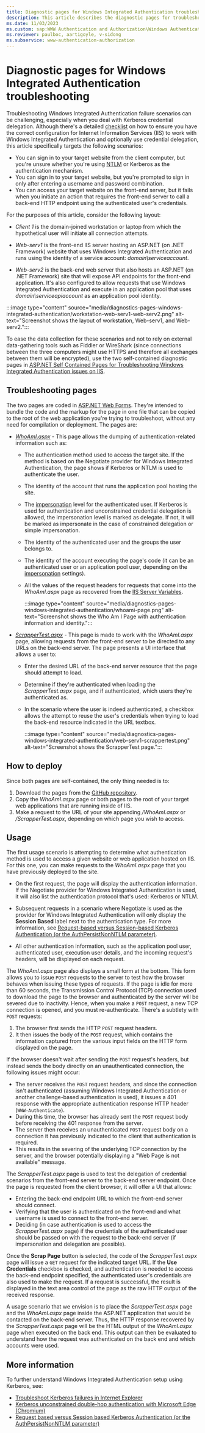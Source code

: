 ```yaml
---
title: Diagnostic pages for Windows Integrated Authentication troubleshooting
description: This article describes the diagnostic pages for troubleshooting Windows Integrated Authentication failures.
ms.date: 11/03/2023
ms.custom: sap:WWW Authentication and Authorization\Windows Authentication
ms.reviewer: paulboc, aartigoyle, v-sidong
ms.subservice: www-authentication-authorization
---
```


# Diagnostic pages for Windows Integrated Authentication troubleshooting

Troubleshooting Windows Integrated Authentication failure scenarios can be challenging, especially when you deal with Kerberos credential delegation. Although there's a detailed [checklist](../www-authentication-authorization/troubleshoot-kerberos-failures-ie.md) on how to ensure you have the correct configuration for Internet Information Services (IIS) to work with Windows Integrated Authentication and optionally use credential delegation, this article specifically targets the following scenarios:

- You can sign in to your target website from the client computer, but you're unsure whether you're using [NTLM](/windows-server/security/kerberos/ntlm-overview) or Kerberos as the authentication mechanism.
- You can sign in to your target website, but you're prompted to sign in only after entering a username and password combination.
- You can access your target website on the front-end server, but it fails when you initiate an action that requires the front-end server to call a back-end HTTP endpoint using the authenticated user's credentials.

For the purposes of this article, consider the following layout:

- *Client 1* is the domain-joined workstation or laptop from which the hypothetical user will initiate all connection attempts.

- *Web-serv1* is the front-end IIS server hosting an ASP.NET (on .NET Framework) website that uses Windows Integrated Authentication and runs using the identity of a service account: *domain\serviceaccount*.

- *Web-serv2* is the back-end web server that also hosts an ASP.NET (on .NET Framework) site that will expose API endpoints for the front-end application. It's also configured to allow requests that use Windows Integrated Authentication and execute in an application pool that uses *domain\serviceapiaccount* as an application pool identity.

:::image type="content" source="media/diagnostics-pages-windows-integrated-authentication/workstation-web-serv1-web-serv2.png" alt-text="Screenshot shows the layout of workstation, Web-serv1, and Web-serv2.":::

To ease the data collection for these scenarios and not to rely on external data-gathering tools such as Fiddler or WireShark (since connections between the three computers might use HTTPS and therefore all exchanges between them will be encrypted), use the two self-contained diagnostic pages in [ASP.NET Self Contained Pages for Troubleshooting Windows Integrated Authentication issues on IIS](https://github.com/aspnet/samples/tree/main/samples/aspnet/Identity/CurrentUserInfoRetrieval).

## Troubleshooting pages

The two pages are coded in [ASP.NET Web Forms](/aspnet/web-forms/). They're intended to bundle the code and the markup for the page in one file that can be copied to the root of the web application you're trying to troubleshoot, without any need for compilation or deployment. The pages are:

- *[WhoAmI.aspx](https://github.com/aspnet/samples/blob/main/samples/aspnet/Identity/CurrentUserInfoRetrieval/WhoAmI.aspx)* - This page allows the dumping of authentication-related information such as:

  - The authentication method used to access the target site. If the method is based on the Negotiate provider for Windows Integrated Authentication, the page shows if Kerberos or NTLM is used to authenticate the user.
  - The identity of the account that runs the application pool hosting the site.
  - The [impersonation](../../aspnet/development/implement-impersonation.md) level for the authenticated user. If Kerberos is used for authentication and unconstrained credential delegation is allowed, the impersonation level is marked as delegate. If not, it will be marked as impersonate in the case of constrained delegation or simple impersonation.
  - The identity of the authenticated user and the groups the user belongs to.
  - The identity of the account executing the page's code (it can be an authenticated user or an application pool user, depending on the [impersonation](../../aspnet/development/implement-impersonation.md) settings).
  - All the values of the request headers for requests that come into the *WhoAmI.aspx* page as recovered from the [IIS Server Variables](/previous-versions/iis/6.0-sdk/ms524602(v=vs.90)).

    :::image type="content" source="media/diagnostics-pages-windows-integrated-authentication/whoami-page.png" alt-text="Screenshot shows the Who Am I Page with authentication information and identity.":::

- *[ScrapperTest.aspx](https://github.com/aspnet/samples/blob/main/samples/aspnet/Identity/CurrentUserInfoRetrieval/ScrapperTest.aspx)* - This page is made to work with the *WhoAmI.aspx* page, allowing requests from the front-end server to be directed to any URLs on the back-end server. The page presents a UI interface that allows a user to:

  - Enter the desired URL of the back-end server resource that the page should attempt to load.
  - Determine if they're authenticated when loading the *ScrapperTest.aspx* page, and if authenticated, which users they're authenticated as.
  - In the scenario where the user is indeed authenticated, a checkbox allows the attempt to reuse the user's credentials when trying to load the back-end resource indicated in the URL textbox.

    :::image type="content" source="media/diagnostics-pages-windows-integrated-authentication/web-serv1-scrappertest.png" alt-text="Screenshot shows the ScrapperTest page.":::

## How to deploy

Since both pages are self-contained, the only thing needed is to:

1. Download the pages from the [GitHub repository](https://github.com/aspnet/samples/tree/main/samples/aspnet/Identity/CurrentUserInfoRetrieval).
1. Copy the *WhoAmI.aspx* page or both pages to the root of your target web applications that are running inside of IIS.
1. Make a request to the URL of your site appending */WhoAmI.aspx* or */ScrapperTest.aspx*, depending on which page you wish to access.

## Usage

The first usage scenario is attempting to determine what authentication method is used to access a given website or web application hosted on IIS. For this one, you can make requests to the *WhoAmI.aspx* page that you have previously deployed to the site.

- On the first request, the page will display the authentication information. If the Negotiate provider for Windows Integrated Authentication is used, it will also list the authentication protocol that's used: Kerberos or NTLM.

- Subsequent requests in a scenario where Negotiate is used as the provider for Windows Integrated Authentication will only display the **Session Based** label next to the authentication type. For more information, see [Request-based versus Session-based Kerberos Authentication (or the AuthPersistNonNTLM parameter)](https://techcommunity.microsoft.com/t5/iis-support-blog/request-based-versus-session-based-kerberos-authentication-or/ba-p/916043).

- All other authentication information, such as the application pool user, authenticated user, execution user details, and the incoming request's headers, will be displayed on each request.

The *WhoAmI.aspx* page also displays a small form at the bottom. This form allows you to issue `POST` requests to the server to test how the browser behaves when issuing these types of requests. If the page is idle for more than 60 seconds, the Transmission Control Protocol (TCP) connection used to download the page to the browser and authenticated by the server will be severed due to inactivity. Hence, when you make a `POST` request, a new TCP connection is opened, and you must re-authenticate. There's a subtlety with `POST` requests:

1. The browser first sends the HTTP `POST` request headers.
1. It then issues the body of the `POST` request, which contains the information captured from the various input fields on the HTTP form displayed on the page.

If the browser doesn't wait after sending the `POST` request's headers, but instead sends the body directly on an unauthenticated connection, the following issues might occur:

- The server receives the `POST` request headers, and since the connection isn't authenticated (assuming Windows Integrated Authentication or another challenge-based authentication is used), it issues a 401 response with the appropriate authentication response HTTP header (`WWW-Authenticate`).
- During this time, the browser has already sent the `POST` request body before receiving the 401 response from the server.
- The server then receives an unauthenticated `POST` request body on a connection it has previously indicated to the client that authentication is required.
- This results in the severing of the underlying TCP connection by the server, and the browser potentially displaying a "Web Page is not available" message.

The *ScrapperTest.aspx* page is used to test the delegation of credential scenarios from the front-end server to the back-end server endpoint. Once the page is requested from the client browser, it will offer a UI that allows:

- Entering the back-end endpoint URL to which the front-end server should connect.
- Verifying that the user is authenticated on the front-end and what username is used to connect to the front-end server.
- Deciding (in case authentication is used to access the *ScrapperTest.aspx* page) if the credentials of the authenticated user should be passed on with the request to the back-end server (if impersonation and delegation are possible).

Once the **Scrap Page** button is selected, the code of the *ScrapperTest.aspx* page will issue a `GET` request for the indicated target URL. If the **Use Credentials** checkbox is checked, and authentication is needed to access the back-end endpoint specified, the authenticated user's credentials are also used to make the request. If a request is successful, the result is displayed in the text area control of the page as the raw HTTP output of the received response.

A usage scenario that we envision is to place the *ScrapperTest.aspx* page and the *WhoAmI.aspx* page inside the ASP.NET application that would be contacted on the back-end server. Thus, the HTTP response recovered by the *ScrapperTest.aspx* page will be the HTML output of the *WhoAmI.aspx* page when executed on the back end. This output can then be evaluated to understand how the request was authenticated on the back end and which accounts were used.

## More information

To further understand Windows Integrated Authentication setup using Kerberos, see:

- [Troubleshoot Kerberos failures in Internet Explorer](troubleshoot-kerberos-failures-ie.md)
- [Kerberos unconstrained double-hop authentication with Microsoft Edge (Chromium)](kerberos-double-hop-authentication-edge-chromium.md)
- [Request based versus Session based Kerberos Authentication (or the AuthPersistNonNTLM parameter)](https://techcommunity.microsoft.com/t5/iis-support-blog/request-based-versus-session-based-kerberos-authentication-or/ba-p/916043)
